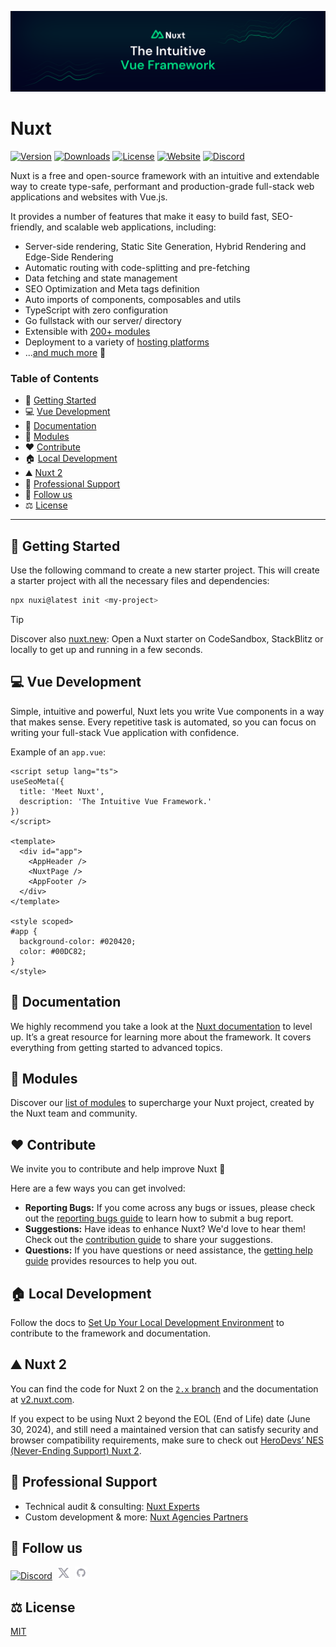 [![Nuxt banner](./.github/assets/banner.svg)](https://nuxt.com)

# Nuxt

<p>
  <a href="https://www.npmjs.com/package/nuxt"><img src="https://img.shields.io/npm/v/nuxt.svg?style=flat&colorA=18181B&colorB=28CF8D" alt="Version"></a>
  <a href="https://www.npmjs.com/package/nuxt"><img src="https://img.shields.io/npm/dm/nuxt.svg?style=flat&colorA=18181B&colorB=28CF8D" alt="Downloads"></a>
  <a href="https://github.com/nuxt/nuxt/tree/main/LICENSE"><img src="https://img.shields.io/github/license/nuxt/nuxt.svg?style=flat&colorA=18181B&colorB=28CF8D" alt="License"></a>
  <a href="https://nuxt.com"><img src="https://img.shields.io/badge/Nuxt%20Docs-18181B?logo=nuxt.js" alt="Website"></a>
  <a href="https://chat.nuxt.dev"><img src="https://img.shields.io/badge/Nuxt%20Discord-18181B?logo=discord" alt="Discord"></a>
</p>

Nuxt is a free and open-source framework with an intuitive and extendable way to create type-safe, performant and production-grade full-stack web applications and websites with Vue.js.

It provides a number of features that make it easy to build fast, SEO-friendly, and scalable web applications, including:
- Server-side rendering, Static Site Generation, Hybrid Rendering and Edge-Side Rendering
- Automatic routing with code-splitting and pre-fetching
- Data fetching and state management
- SEO Optimization and Meta tags definition
- Auto imports of components, composables and utils
- TypeScript with zero configuration
- Go fullstack with our server/ directory
- Extensible with [200+ modules](https://nuxt.com/modules)
- Deployment to a variety of [hosting platforms](https://nuxt.com/deploy)
- ...[and much more](https://nuxt.com) 🚀

### Table of Contents

- 🚀 [Getting Started](#getting-started)
- 💻 [ Vue Development](#vue-development)
- 📖 [Documentation](#documentation)
- 🧩 [Modules](#modules)
- ❤️  [Contribute](#contribute)
- 🏠 [Local Development](#local-development)
- ⛰️ [Nuxt 2](#nuxt-2)
- 🛟 [Professional Support](#professional-support)
- 🔗 [Follow us](#follow-us)
- ⚖️ [License](#license)

---

## <a name="getting-started">🚀 Getting Started</a>

Use the following command to create a new starter project. This will create a starter project with all the necessary files and dependencies:

```bash
npx nuxi@latest init <my-project>
```

> [!TIP]
> Discover also [nuxt.new](https://nuxt.new): Open a Nuxt starter on CodeSandbox, StackBlitz or locally to get up and running in a few seconds.

## <a name="vue-development">💻 Vue Development</a>

Simple, intuitive and powerful, Nuxt lets you write Vue components in a way that makes sense. Every repetitive task is automated, so you can focus on writing your full-stack Vue application with confidence.

Example of an `app.vue`:

```vue
<script setup lang="ts">
useSeoMeta({
  title: 'Meet Nuxt',
  description: 'The Intuitive Vue Framework.'
})
</script>

<template>
  <div id="app">
    <AppHeader />
    <NuxtPage />
    <AppFooter />
  </div>
</template>

<style scoped>
#app {
  background-color: #020420;
  color: #00DC82;
}
</style>
```

## <a name="documentation">📖 Documentation</a>

We highly recommend you take a look at the [Nuxt documentation](https://nuxt.com/docs) to level up. It’s a great resource for learning more about the framework. It covers everything from getting started to advanced topics.

## <a name="modules">🧩 Modules</a>

Discover our [list of modules](https://nuxt.com/modules) to supercharge your Nuxt project, created by the Nuxt team and community.

## <a name="contribute">❤️ Contribute</a>

We invite you to contribute and help improve Nuxt 💚

Here are a few ways you can get involved:
- **Reporting Bugs:** If you come across any bugs or issues, please check out the [reporting bugs guide](https://nuxt.com/docs/community/reporting-bugs) to learn how to submit a bug report.
- **Suggestions:** Have ideas to enhance Nuxt? We'd love to hear them! Check out the [contribution guide](https://nuxt.com/docs/community/contribution) to share your suggestions.
- **Questions:** If you have questions or need assistance, the [getting help guide](https://nuxt.com/docs/community/getting-help) provides resources to help you out.

## <a name="local-development">🏠 Local Development</a>

Follow the docs to [Set Up Your Local Development Environment](https://nuxt.com/docs/community/framework-contribution#setup) to contribute to the framework and documentation.

## <a name="nuxt-2">⛰️ Nuxt 2</a>

You can find the code for Nuxt 2 on the [`2.x` branch](https://github.com/nuxt/nuxt/tree/2.x) and the documentation at [v2.nuxt.com](https://v2.nuxt.com).

If you expect to be using Nuxt 2 beyond the EOL (End of Life) date (June 30, 2024), and still need a maintained version that can satisfy security and browser compatibility requirements, make sure to check out [HeroDevs’ NES (Never-Ending Support) Nuxt 2](https://www.herodevs.com/support/nuxt-nes?utm_source=nuxt-github&utm_medium=nuxt-readme).

## <a name="professional-support">🛟 Professional Support</a>

- Technical audit & consulting: [Nuxt Experts](https://nuxt.com/enterprise/support)
- Custom development & more: [Nuxt Agencies Partners](https://nuxt.com/enterprise/agencies)

## <a name="follow-us">🔗 Follow us</a>

<p valign="center">
  <a href="https://chat.nuxt.dev"><img width="20px" src="./.github/assets/discord.svg" alt="Discord"></a>&nbsp;&nbsp;<a href="https://twitter.nuxt.dev"><img width="20px" src="./.github/assets/twitter.svg" alt="Twitter"></a>&nbsp;&nbsp;<a href="https://github.nuxt.dev"><img width="20px" src="./.github/assets/github.svg" alt="GitHub"></a>
</p>

## <a name="license">⚖️ License</a>

[MIT](https://github.com/nuxt/nuxt/tree/main/LICENSE)
